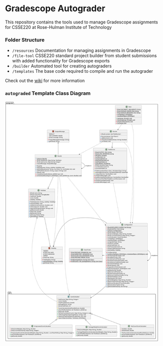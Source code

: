# Gradescope Autograder

This repository contains the tools used to manage Gradescope assignments for CSSE220 at Rose-Hulman Institute of Technology

### Folder Structure

- `/resources` Documentation for managing assignments in Gradescope
- `/file-tool` CSSE220 standard project builder from student submissions with added functionality for Gradescope exports
- `/builder` Automated tool for creating autograders
- `/templates` The base code required to compile and run the autograder

Check out the [wiki](https://github.com/cm090/gradescope-autograder/wiki) for more information

### `autograded` Template Class Diagram

![Class diagram](resources/class-diagram.svg)
